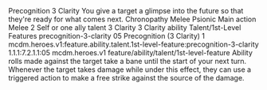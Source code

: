 <ability>
  <name>Precognition</name>
  <cost>3 Clarity</cost>
  <flavor>You give a target a glimpse into the future so that they&apos;re ready for what comes next.</flavor>
  <keywords>
    <keyword>Chronopathy</keyword>
    <keyword>Melee</keyword>
    <keyword>Psionic</keyword>
  </keywords>
  <type>Main action</type>
  <distance>Melee 2</distance>
  <target>Self or one ally</target>
  <metadata>
    <class>talent</class>
    <cost>3 Clarity</cost>
    <cost_amount>3</cost_amount>
    <cost_resource>Clarity</cost_resource>
    <feature_type>ability</feature_type>
    <file_dpath>Talent/1st-Level Features</file_dpath>
    <item_id>precognition-3-clarity</item_id>
    <item_index>05</item_index>
    <item_name>Precognition (3 Clarity)</item_name>
    <level>1</level>
    <scc>mcdm.heroes.v1:feature.ability.talent.1st-level-feature:precognition-3-clarity</scc>
    <scdc>1.1.1:7.2.1.1:05</scdc>
    <source>mcdm.heroes.v1</source>
    <type>feature/ability/talent/1st-level-feature</type>
  </metadata>
  <effects>
    <effect type="mundane">Ability rolls made against the target take a bane until the start of your next turn. Whenever the target takes damage while under this effect, they can use a triggered action to make a free strike against the source of the damage.</effect>
  </effects>
</ability>

